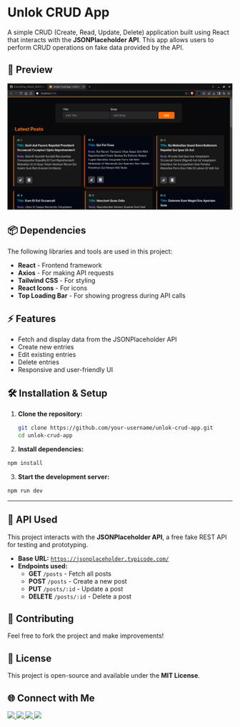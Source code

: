 # Unlok CRUD App

A simple CRUD (Create, Read, Update, Delete) application built using React that interacts with the **JSONPlaceholder API**. This app allows users to perform CRUD operations on fake data provided by the API.

## 🚀 Preview

![Unlok CRUD App](https://github.com/xshshahab/unlok_crudapp/blob/main/public/Banner.png)

## 📦 Dependencies

The following libraries and tools are used in this project:

- **React** - Frontend framework
- **Axios** - For making API requests
- **Tailwind CSS** - For styling
- **React Icons** - For icons
- **Top Loading Bar** - For showing progress during API calls

## ⚡ Features

- Fetch and display data from the JSONPlaceholder API
- Create new entries
- Edit existing entries
- Delete entries
- Responsive and user-friendly UI

## 🛠 Installation & Setup

1. **Clone the repository:**
   ```sh
   git clone https://github.com/your-username/unlok-crud-app.git
   cd unlok-crud-app
   ```
2. **Install dependencies:**

```sh
npm install
```

3. **Start the development server:**

```sh
npm run dev
```

---

## 🔗 API Used

This project interacts with the **JSONPlaceholder API**, a free fake REST API for testing and prototyping.

- **Base URL:** [`https://jsonplaceholder.typicode.com/`](https://jsonplaceholder.typicode.com/)
- **Endpoints used:**
  - **GET** `/posts` - Fetch all posts
  - **POST** `/posts` - Create a new post
  - **PUT** `/posts/:id` - Update a post
  - **DELETE** `/posts/:id` - Delete a post

## 🤝 Contributing

Feel free to fork the project and make improvements!

## 📜 License

This project is open-source and available under the **MIT License**.

## 🌐 Connect with Me

<p align="left">
  <a  target="_blank"  href="https://www.linkedin.com/in/mdshahabuddin82/">
    <img src="https://img.icons8.com/color/48/000000/linkedin.png"/>
  </a>
  <a   target="_blank" href="https://x.com/xsh_shahab">
    <img src="https://img.icons8.com/color/48/000000/twitter.png"/>
  </a>
  <a  target="_blank"  href="https://github.com/xshshahab">
    <img src="https://img.icons8.com/ios-glyphs/48/000000/github.png"/>
  </a>
  <a   target="_blank" href="https://instagram.com/xsh_shahab">
    <img src="https://img.icons8.com/color/48/000000/instagram-new.png"/>
  </a>
</p>
